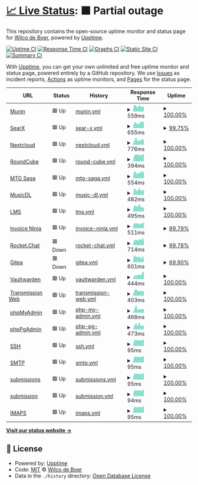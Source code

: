 # [📈 Live Status](https://uptime.wicloz.rocks): <!--live status--> **🟧 Partial outage**

This repository contains the open-source uptime monitor and status page for [Wilco de Boer](https://uptime.wicloz.rocks), powered by [Upptime](https://github.com/upptime/upptime).

[![Uptime CI](https://github.com/Wicloz/upptime/workflows/Uptime%20CI/badge.svg)](https://github.com/Wicloz/upptime/actions?query=workflow%3A%22Uptime+CI%22)
[![Response Time CI](https://github.com/Wicloz/upptime/workflows/Response%20Time%20CI/badge.svg)](https://github.com/Wicloz/upptime/actions?query=workflow%3A%22Response+Time+CI%22)
[![Graphs CI](https://github.com/Wicloz/upptime/workflows/Graphs%20CI/badge.svg)](https://github.com/Wicloz/upptime/actions?query=workflow%3A%22Graphs+CI%22)
[![Static Site CI](https://github.com/Wicloz/upptime/workflows/Static%20Site%20CI/badge.svg)](https://github.com/Wicloz/upptime/actions?query=workflow%3A%22Static+Site+CI%22)
[![Summary CI](https://github.com/Wicloz/upptime/workflows/Summary%20CI/badge.svg)](https://github.com/Wicloz/upptime/actions?query=workflow%3A%22Summary+CI%22)

With [Upptime](https://upptime.js.org), you can get your own unlimited and free uptime monitor and status page, powered entirely by a GitHub repository. We use [Issues](https://github.com/Wicloz/upptime/issues) as incident reports, [Actions](https://github.com/Wicloz/upptime/actions) as uptime monitors, and [Pages](https://uptime.wicloz.rocks) for the status page.

<!--start: status pages-->
<!-- This summary is generated by Upptime (https://github.com/upptime/upptime) -->
<!-- Do not edit this manually, your changes will be overwritten -->
<!-- prettier-ignore -->
| URL | Status | History | Response Time | Uptime |
| --- | ------ | ------- | ------------- | ------ |
| <img alt="" src="https://icons.duckduckgo.com/ip3/munin.wicloz.rocks.ico" height="13"> [Munin](https://munin.wicloz.rocks/) | 🟩 Up | [munin.yml](https://github.com/Wicloz/upptime/commits/HEAD/history/munin.yml) | <details><summary><img alt="Response time graph" src="./graphs/munin/response-time-week.png" height="20"> 559ms</summary><br><a href="https://uptime.wicloz.rocks/history/munin"><img alt="Response time 691" src="https://img.shields.io/endpoint?url=https%3A%2F%2Fraw.githubusercontent.com%2FWicloz%2Fupptime%2FHEAD%2Fapi%2Fmunin%2Fresponse-time.json"></a><br><a href="https://uptime.wicloz.rocks/history/munin"><img alt="24-hour response time 502" src="https://img.shields.io/endpoint?url=https%3A%2F%2Fraw.githubusercontent.com%2FWicloz%2Fupptime%2FHEAD%2Fapi%2Fmunin%2Fresponse-time-day.json"></a><br><a href="https://uptime.wicloz.rocks/history/munin"><img alt="7-day response time 559" src="https://img.shields.io/endpoint?url=https%3A%2F%2Fraw.githubusercontent.com%2FWicloz%2Fupptime%2FHEAD%2Fapi%2Fmunin%2Fresponse-time-week.json"></a><br><a href="https://uptime.wicloz.rocks/history/munin"><img alt="30-day response time 788" src="https://img.shields.io/endpoint?url=https%3A%2F%2Fraw.githubusercontent.com%2FWicloz%2Fupptime%2FHEAD%2Fapi%2Fmunin%2Fresponse-time-month.json"></a><br><a href="https://uptime.wicloz.rocks/history/munin"><img alt="1-year response time 712" src="https://img.shields.io/endpoint?url=https%3A%2F%2Fraw.githubusercontent.com%2FWicloz%2Fupptime%2FHEAD%2Fapi%2Fmunin%2Fresponse-time-year.json"></a></details> | <details><summary><a href="https://uptime.wicloz.rocks/history/munin">100.00%</a></summary><a href="https://uptime.wicloz.rocks/history/munin"><img alt="All-time uptime 99.13%" src="https://img.shields.io/endpoint?url=https%3A%2F%2Fraw.githubusercontent.com%2FWicloz%2Fupptime%2FHEAD%2Fapi%2Fmunin%2Fuptime.json"></a><br><a href="https://uptime.wicloz.rocks/history/munin"><img alt="24-hour uptime 100.00%" src="https://img.shields.io/endpoint?url=https%3A%2F%2Fraw.githubusercontent.com%2FWicloz%2Fupptime%2FHEAD%2Fapi%2Fmunin%2Fuptime-day.json"></a><br><a href="https://uptime.wicloz.rocks/history/munin"><img alt="7-day uptime 100.00%" src="https://img.shields.io/endpoint?url=https%3A%2F%2Fraw.githubusercontent.com%2FWicloz%2Fupptime%2FHEAD%2Fapi%2Fmunin%2Fuptime-week.json"></a><br><a href="https://uptime.wicloz.rocks/history/munin"><img alt="30-day uptime 99.79%" src="https://img.shields.io/endpoint?url=https%3A%2F%2Fraw.githubusercontent.com%2FWicloz%2Fupptime%2FHEAD%2Fapi%2Fmunin%2Fuptime-month.json"></a><br><a href="https://uptime.wicloz.rocks/history/munin"><img alt="1-year uptime 99.21%" src="https://img.shields.io/endpoint?url=https%3A%2F%2Fraw.githubusercontent.com%2FWicloz%2Fupptime%2FHEAD%2Fapi%2Fmunin%2Fuptime-year.json"></a></details>
| <img alt="" src="https://icons.duckduckgo.com/ip3/searx.wicloz.rocks.ico" height="13"> [SearX](https://searx.wicloz.rocks/) | 🟩 Up | [sear-x.yml](https://github.com/Wicloz/upptime/commits/HEAD/history/sear-x.yml) | <details><summary><img alt="Response time graph" src="./graphs/sear-x/response-time-week.png" height="20"> 655ms</summary><br><a href="https://uptime.wicloz.rocks/history/sear-x"><img alt="Response time 603" src="https://img.shields.io/endpoint?url=https%3A%2F%2Fraw.githubusercontent.com%2FWicloz%2Fupptime%2FHEAD%2Fapi%2Fsear-x%2Fresponse-time.json"></a><br><a href="https://uptime.wicloz.rocks/history/sear-x"><img alt="24-hour response time 848" src="https://img.shields.io/endpoint?url=https%3A%2F%2Fraw.githubusercontent.com%2FWicloz%2Fupptime%2FHEAD%2Fapi%2Fsear-x%2Fresponse-time-day.json"></a><br><a href="https://uptime.wicloz.rocks/history/sear-x"><img alt="7-day response time 655" src="https://img.shields.io/endpoint?url=https%3A%2F%2Fraw.githubusercontent.com%2FWicloz%2Fupptime%2FHEAD%2Fapi%2Fsear-x%2Fresponse-time-week.json"></a><br><a href="https://uptime.wicloz.rocks/history/sear-x"><img alt="30-day response time 608" src="https://img.shields.io/endpoint?url=https%3A%2F%2Fraw.githubusercontent.com%2FWicloz%2Fupptime%2FHEAD%2Fapi%2Fsear-x%2Fresponse-time-month.json"></a><br><a href="https://uptime.wicloz.rocks/history/sear-x"><img alt="1-year response time 597" src="https://img.shields.io/endpoint?url=https%3A%2F%2Fraw.githubusercontent.com%2FWicloz%2Fupptime%2FHEAD%2Fapi%2Fsear-x%2Fresponse-time-year.json"></a></details> | <details><summary><a href="https://uptime.wicloz.rocks/history/sear-x">99.75%</a></summary><a href="https://uptime.wicloz.rocks/history/sear-x"><img alt="All-time uptime 97.53%" src="https://img.shields.io/endpoint?url=https%3A%2F%2Fraw.githubusercontent.com%2FWicloz%2Fupptime%2FHEAD%2Fapi%2Fsear-x%2Fuptime.json"></a><br><a href="https://uptime.wicloz.rocks/history/sear-x"><img alt="24-hour uptime 100.00%" src="https://img.shields.io/endpoint?url=https%3A%2F%2Fraw.githubusercontent.com%2FWicloz%2Fupptime%2FHEAD%2Fapi%2Fsear-x%2Fuptime-day.json"></a><br><a href="https://uptime.wicloz.rocks/history/sear-x"><img alt="7-day uptime 99.75%" src="https://img.shields.io/endpoint?url=https%3A%2F%2Fraw.githubusercontent.com%2FWicloz%2Fupptime%2FHEAD%2Fapi%2Fsear-x%2Fuptime-week.json"></a><br><a href="https://uptime.wicloz.rocks/history/sear-x"><img alt="30-day uptime 99.73%" src="https://img.shields.io/endpoint?url=https%3A%2F%2Fraw.githubusercontent.com%2FWicloz%2Fupptime%2FHEAD%2Fapi%2Fsear-x%2Fuptime-month.json"></a><br><a href="https://uptime.wicloz.rocks/history/sear-x"><img alt="1-year uptime 99.43%" src="https://img.shields.io/endpoint?url=https%3A%2F%2Fraw.githubusercontent.com%2FWicloz%2Fupptime%2FHEAD%2Fapi%2Fsear-x%2Fuptime-year.json"></a></details>
| <img alt="" src="https://icons.duckduckgo.com/ip3/cloud.wicloz.rocks.ico" height="13"> [Nextcloud](https://cloud.wicloz.rocks/) | 🟩 Up | [nextcloud.yml](https://github.com/Wicloz/upptime/commits/HEAD/history/nextcloud.yml) | <details><summary><img alt="Response time graph" src="./graphs/nextcloud/response-time-week.png" height="20"> 776ms</summary><br><a href="https://uptime.wicloz.rocks/history/nextcloud"><img alt="Response time 859" src="https://img.shields.io/endpoint?url=https%3A%2F%2Fraw.githubusercontent.com%2FWicloz%2Fupptime%2FHEAD%2Fapi%2Fnextcloud%2Fresponse-time.json"></a><br><a href="https://uptime.wicloz.rocks/history/nextcloud"><img alt="24-hour response time 712" src="https://img.shields.io/endpoint?url=https%3A%2F%2Fraw.githubusercontent.com%2FWicloz%2Fupptime%2FHEAD%2Fapi%2Fnextcloud%2Fresponse-time-day.json"></a><br><a href="https://uptime.wicloz.rocks/history/nextcloud"><img alt="7-day response time 776" src="https://img.shields.io/endpoint?url=https%3A%2F%2Fraw.githubusercontent.com%2FWicloz%2Fupptime%2FHEAD%2Fapi%2Fnextcloud%2Fresponse-time-week.json"></a><br><a href="https://uptime.wicloz.rocks/history/nextcloud"><img alt="30-day response time 862" src="https://img.shields.io/endpoint?url=https%3A%2F%2Fraw.githubusercontent.com%2FWicloz%2Fupptime%2FHEAD%2Fapi%2Fnextcloud%2Fresponse-time-month.json"></a><br><a href="https://uptime.wicloz.rocks/history/nextcloud"><img alt="1-year response time 882" src="https://img.shields.io/endpoint?url=https%3A%2F%2Fraw.githubusercontent.com%2FWicloz%2Fupptime%2FHEAD%2Fapi%2Fnextcloud%2Fresponse-time-year.json"></a></details> | <details><summary><a href="https://uptime.wicloz.rocks/history/nextcloud">100.00%</a></summary><a href="https://uptime.wicloz.rocks/history/nextcloud"><img alt="All-time uptime 99.00%" src="https://img.shields.io/endpoint?url=https%3A%2F%2Fraw.githubusercontent.com%2FWicloz%2Fupptime%2FHEAD%2Fapi%2Fnextcloud%2Fuptime.json"></a><br><a href="https://uptime.wicloz.rocks/history/nextcloud"><img alt="24-hour uptime 100.00%" src="https://img.shields.io/endpoint?url=https%3A%2F%2Fraw.githubusercontent.com%2FWicloz%2Fupptime%2FHEAD%2Fapi%2Fnextcloud%2Fuptime-day.json"></a><br><a href="https://uptime.wicloz.rocks/history/nextcloud"><img alt="7-day uptime 100.00%" src="https://img.shields.io/endpoint?url=https%3A%2F%2Fraw.githubusercontent.com%2FWicloz%2Fupptime%2FHEAD%2Fapi%2Fnextcloud%2Fuptime-week.json"></a><br><a href="https://uptime.wicloz.rocks/history/nextcloud"><img alt="30-day uptime 99.70%" src="https://img.shields.io/endpoint?url=https%3A%2F%2Fraw.githubusercontent.com%2FWicloz%2Fupptime%2FHEAD%2Fapi%2Fnextcloud%2Fuptime-month.json"></a><br><a href="https://uptime.wicloz.rocks/history/nextcloud"><img alt="1-year uptime 99.23%" src="https://img.shields.io/endpoint?url=https%3A%2F%2Fraw.githubusercontent.com%2FWicloz%2Fupptime%2FHEAD%2Fapi%2Fnextcloud%2Fuptime-year.json"></a></details>
| <img alt="" src="https://icons.duckduckgo.com/ip3/peamail.net.ico" height="13"> [RoundCube](https://peamail.net/) | 🟩 Up | [round-cube.yml](https://github.com/Wicloz/upptime/commits/HEAD/history/round-cube.yml) | <details><summary><img alt="Response time graph" src="./graphs/round-cube/response-time-week.png" height="20"> 394ms</summary><br><a href="https://uptime.wicloz.rocks/history/round-cube"><img alt="Response time 449" src="https://img.shields.io/endpoint?url=https%3A%2F%2Fraw.githubusercontent.com%2FWicloz%2Fupptime%2FHEAD%2Fapi%2Fround-cube%2Fresponse-time.json"></a><br><a href="https://uptime.wicloz.rocks/history/round-cube"><img alt="24-hour response time 436" src="https://img.shields.io/endpoint?url=https%3A%2F%2Fraw.githubusercontent.com%2FWicloz%2Fupptime%2FHEAD%2Fapi%2Fround-cube%2Fresponse-time-day.json"></a><br><a href="https://uptime.wicloz.rocks/history/round-cube"><img alt="7-day response time 394" src="https://img.shields.io/endpoint?url=https%3A%2F%2Fraw.githubusercontent.com%2FWicloz%2Fupptime%2FHEAD%2Fapi%2Fround-cube%2Fresponse-time-week.json"></a><br><a href="https://uptime.wicloz.rocks/history/round-cube"><img alt="30-day response time 455" src="https://img.shields.io/endpoint?url=https%3A%2F%2Fraw.githubusercontent.com%2FWicloz%2Fupptime%2FHEAD%2Fapi%2Fround-cube%2Fresponse-time-month.json"></a><br><a href="https://uptime.wicloz.rocks/history/round-cube"><img alt="1-year response time 449" src="https://img.shields.io/endpoint?url=https%3A%2F%2Fraw.githubusercontent.com%2FWicloz%2Fupptime%2FHEAD%2Fapi%2Fround-cube%2Fresponse-time-year.json"></a></details> | <details><summary><a href="https://uptime.wicloz.rocks/history/round-cube">100.00%</a></summary><a href="https://uptime.wicloz.rocks/history/round-cube"><img alt="All-time uptime 99.34%" src="https://img.shields.io/endpoint?url=https%3A%2F%2Fraw.githubusercontent.com%2FWicloz%2Fupptime%2FHEAD%2Fapi%2Fround-cube%2Fuptime.json"></a><br><a href="https://uptime.wicloz.rocks/history/round-cube"><img alt="24-hour uptime 100.00%" src="https://img.shields.io/endpoint?url=https%3A%2F%2Fraw.githubusercontent.com%2FWicloz%2Fupptime%2FHEAD%2Fapi%2Fround-cube%2Fuptime-day.json"></a><br><a href="https://uptime.wicloz.rocks/history/round-cube"><img alt="7-day uptime 100.00%" src="https://img.shields.io/endpoint?url=https%3A%2F%2Fraw.githubusercontent.com%2FWicloz%2Fupptime%2FHEAD%2Fapi%2Fround-cube%2Fuptime-week.json"></a><br><a href="https://uptime.wicloz.rocks/history/round-cube"><img alt="30-day uptime 99.68%" src="https://img.shields.io/endpoint?url=https%3A%2F%2Fraw.githubusercontent.com%2FWicloz%2Fupptime%2FHEAD%2Fapi%2Fround-cube%2Fuptime-month.json"></a><br><a href="https://uptime.wicloz.rocks/history/round-cube"><img alt="1-year uptime 99.48%" src="https://img.shields.io/endpoint?url=https%3A%2F%2Fraw.githubusercontent.com%2FWicloz%2Fupptime%2FHEAD%2Fapi%2Fround-cube%2Fuptime-year.json"></a></details>
| <img alt="" src="https://icons.duckduckgo.com/ip3/mtgsaga.wicloz.rocks.ico" height="13"> [MTG Saga](https://mtgsaga.wicloz.rocks/) | 🟩 Up | [mtg-saga.yml](https://github.com/Wicloz/upptime/commits/HEAD/history/mtg-saga.yml) | <details><summary><img alt="Response time graph" src="./graphs/mtg-saga/response-time-week.png" height="20"> 554ms</summary><br><a href="https://uptime.wicloz.rocks/history/mtg-saga"><img alt="Response time 539" src="https://img.shields.io/endpoint?url=https%3A%2F%2Fraw.githubusercontent.com%2FWicloz%2Fupptime%2FHEAD%2Fapi%2Fmtg-saga%2Fresponse-time.json"></a><br><a href="https://uptime.wicloz.rocks/history/mtg-saga"><img alt="24-hour response time 523" src="https://img.shields.io/endpoint?url=https%3A%2F%2Fraw.githubusercontent.com%2FWicloz%2Fupptime%2FHEAD%2Fapi%2Fmtg-saga%2Fresponse-time-day.json"></a><br><a href="https://uptime.wicloz.rocks/history/mtg-saga"><img alt="7-day response time 554" src="https://img.shields.io/endpoint?url=https%3A%2F%2Fraw.githubusercontent.com%2FWicloz%2Fupptime%2FHEAD%2Fapi%2Fmtg-saga%2Fresponse-time-week.json"></a><br><a href="https://uptime.wicloz.rocks/history/mtg-saga"><img alt="30-day response time 570" src="https://img.shields.io/endpoint?url=https%3A%2F%2Fraw.githubusercontent.com%2FWicloz%2Fupptime%2FHEAD%2Fapi%2Fmtg-saga%2Fresponse-time-month.json"></a><br><a href="https://uptime.wicloz.rocks/history/mtg-saga"><img alt="1-year response time 544" src="https://img.shields.io/endpoint?url=https%3A%2F%2Fraw.githubusercontent.com%2FWicloz%2Fupptime%2FHEAD%2Fapi%2Fmtg-saga%2Fresponse-time-year.json"></a></details> | <details><summary><a href="https://uptime.wicloz.rocks/history/mtg-saga">100.00%</a></summary><a href="https://uptime.wicloz.rocks/history/mtg-saga"><img alt="All-time uptime 99.21%" src="https://img.shields.io/endpoint?url=https%3A%2F%2Fraw.githubusercontent.com%2FWicloz%2Fupptime%2FHEAD%2Fapi%2Fmtg-saga%2Fuptime.json"></a><br><a href="https://uptime.wicloz.rocks/history/mtg-saga"><img alt="24-hour uptime 100.00%" src="https://img.shields.io/endpoint?url=https%3A%2F%2Fraw.githubusercontent.com%2FWicloz%2Fupptime%2FHEAD%2Fapi%2Fmtg-saga%2Fuptime-day.json"></a><br><a href="https://uptime.wicloz.rocks/history/mtg-saga"><img alt="7-day uptime 100.00%" src="https://img.shields.io/endpoint?url=https%3A%2F%2Fraw.githubusercontent.com%2FWicloz%2Fupptime%2FHEAD%2Fapi%2Fmtg-saga%2Fuptime-week.json"></a><br><a href="https://uptime.wicloz.rocks/history/mtg-saga"><img alt="30-day uptime 99.80%" src="https://img.shields.io/endpoint?url=https%3A%2F%2Fraw.githubusercontent.com%2FWicloz%2Fupptime%2FHEAD%2Fapi%2Fmtg-saga%2Fuptime-month.json"></a><br><a href="https://uptime.wicloz.rocks/history/mtg-saga"><img alt="1-year uptime 99.38%" src="https://img.shields.io/endpoint?url=https%3A%2F%2Fraw.githubusercontent.com%2FWicloz%2Fupptime%2FHEAD%2Fapi%2Fmtg-saga%2Fuptime-year.json"></a></details>
| <img alt="" src="https://icons.duckduckgo.com/ip3/musicdl.wicloz.rocks.ico" height="13"> [MusicDL](https://musicdl.wicloz.rocks/) | 🟩 Up | [music-dl.yml](https://github.com/Wicloz/upptime/commits/HEAD/history/music-dl.yml) | <details><summary><img alt="Response time graph" src="./graphs/music-dl/response-time-week.png" height="20"> 482ms</summary><br><a href="https://uptime.wicloz.rocks/history/music-dl"><img alt="Response time 512" src="https://img.shields.io/endpoint?url=https%3A%2F%2Fraw.githubusercontent.com%2FWicloz%2Fupptime%2FHEAD%2Fapi%2Fmusic-dl%2Fresponse-time.json"></a><br><a href="https://uptime.wicloz.rocks/history/music-dl"><img alt="24-hour response time 427" src="https://img.shields.io/endpoint?url=https%3A%2F%2Fraw.githubusercontent.com%2FWicloz%2Fupptime%2FHEAD%2Fapi%2Fmusic-dl%2Fresponse-time-day.json"></a><br><a href="https://uptime.wicloz.rocks/history/music-dl"><img alt="7-day response time 482" src="https://img.shields.io/endpoint?url=https%3A%2F%2Fraw.githubusercontent.com%2FWicloz%2Fupptime%2FHEAD%2Fapi%2Fmusic-dl%2Fresponse-time-week.json"></a><br><a href="https://uptime.wicloz.rocks/history/music-dl"><img alt="30-day response time 538" src="https://img.shields.io/endpoint?url=https%3A%2F%2Fraw.githubusercontent.com%2FWicloz%2Fupptime%2FHEAD%2Fapi%2Fmusic-dl%2Fresponse-time-month.json"></a><br><a href="https://uptime.wicloz.rocks/history/music-dl"><img alt="1-year response time 510" src="https://img.shields.io/endpoint?url=https%3A%2F%2Fraw.githubusercontent.com%2FWicloz%2Fupptime%2FHEAD%2Fapi%2Fmusic-dl%2Fresponse-time-year.json"></a></details> | <details><summary><a href="https://uptime.wicloz.rocks/history/music-dl">100.00%</a></summary><a href="https://uptime.wicloz.rocks/history/music-dl"><img alt="All-time uptime 98.96%" src="https://img.shields.io/endpoint?url=https%3A%2F%2Fraw.githubusercontent.com%2FWicloz%2Fupptime%2FHEAD%2Fapi%2Fmusic-dl%2Fuptime.json"></a><br><a href="https://uptime.wicloz.rocks/history/music-dl"><img alt="24-hour uptime 100.00%" src="https://img.shields.io/endpoint?url=https%3A%2F%2Fraw.githubusercontent.com%2FWicloz%2Fupptime%2FHEAD%2Fapi%2Fmusic-dl%2Fuptime-day.json"></a><br><a href="https://uptime.wicloz.rocks/history/music-dl"><img alt="7-day uptime 100.00%" src="https://img.shields.io/endpoint?url=https%3A%2F%2Fraw.githubusercontent.com%2FWicloz%2Fupptime%2FHEAD%2Fapi%2Fmusic-dl%2Fuptime-week.json"></a><br><a href="https://uptime.wicloz.rocks/history/music-dl"><img alt="30-day uptime 99.82%" src="https://img.shields.io/endpoint?url=https%3A%2F%2Fraw.githubusercontent.com%2FWicloz%2Fupptime%2FHEAD%2Fapi%2Fmusic-dl%2Fuptime-month.json"></a><br><a href="https://uptime.wicloz.rocks/history/music-dl"><img alt="1-year uptime 99.51%" src="https://img.shields.io/endpoint?url=https%3A%2F%2Fraw.githubusercontent.com%2FWicloz%2Fupptime%2FHEAD%2Fapi%2Fmusic-dl%2Fuptime-year.json"></a></details>
| <img alt="" src="https://icons.duckduckgo.com/ip3/lms.wicloz.rocks.ico" height="13"> [LMS](https://lms.wicloz.rocks/) | 🟩 Up | [lms.yml](https://github.com/Wicloz/upptime/commits/HEAD/history/lms.yml) | <details><summary><img alt="Response time graph" src="./graphs/lms/response-time-week.png" height="20"> 495ms</summary><br><a href="https://uptime.wicloz.rocks/history/lms"><img alt="Response time 522" src="https://img.shields.io/endpoint?url=https%3A%2F%2Fraw.githubusercontent.com%2FWicloz%2Fupptime%2FHEAD%2Fapi%2Flms%2Fresponse-time.json"></a><br><a href="https://uptime.wicloz.rocks/history/lms"><img alt="24-hour response time 430" src="https://img.shields.io/endpoint?url=https%3A%2F%2Fraw.githubusercontent.com%2FWicloz%2Fupptime%2FHEAD%2Fapi%2Flms%2Fresponse-time-day.json"></a><br><a href="https://uptime.wicloz.rocks/history/lms"><img alt="7-day response time 495" src="https://img.shields.io/endpoint?url=https%3A%2F%2Fraw.githubusercontent.com%2FWicloz%2Fupptime%2FHEAD%2Fapi%2Flms%2Fresponse-time-week.json"></a><br><a href="https://uptime.wicloz.rocks/history/lms"><img alt="30-day response time 497" src="https://img.shields.io/endpoint?url=https%3A%2F%2Fraw.githubusercontent.com%2FWicloz%2Fupptime%2FHEAD%2Fapi%2Flms%2Fresponse-time-month.json"></a><br><a href="https://uptime.wicloz.rocks/history/lms"><img alt="1-year response time 513" src="https://img.shields.io/endpoint?url=https%3A%2F%2Fraw.githubusercontent.com%2FWicloz%2Fupptime%2FHEAD%2Fapi%2Flms%2Fresponse-time-year.json"></a></details> | <details><summary><a href="https://uptime.wicloz.rocks/history/lms">100.00%</a></summary><a href="https://uptime.wicloz.rocks/history/lms"><img alt="All-time uptime 99.09%" src="https://img.shields.io/endpoint?url=https%3A%2F%2Fraw.githubusercontent.com%2FWicloz%2Fupptime%2FHEAD%2Fapi%2Flms%2Fuptime.json"></a><br><a href="https://uptime.wicloz.rocks/history/lms"><img alt="24-hour uptime 100.00%" src="https://img.shields.io/endpoint?url=https%3A%2F%2Fraw.githubusercontent.com%2FWicloz%2Fupptime%2FHEAD%2Fapi%2Flms%2Fuptime-day.json"></a><br><a href="https://uptime.wicloz.rocks/history/lms"><img alt="7-day uptime 100.00%" src="https://img.shields.io/endpoint?url=https%3A%2F%2Fraw.githubusercontent.com%2FWicloz%2Fupptime%2FHEAD%2Fapi%2Flms%2Fuptime-week.json"></a><br><a href="https://uptime.wicloz.rocks/history/lms"><img alt="30-day uptime 99.83%" src="https://img.shields.io/endpoint?url=https%3A%2F%2Fraw.githubusercontent.com%2FWicloz%2Fupptime%2FHEAD%2Fapi%2Flms%2Fuptime-month.json"></a><br><a href="https://uptime.wicloz.rocks/history/lms"><img alt="1-year uptime 99.37%" src="https://img.shields.io/endpoint?url=https%3A%2F%2Fraw.githubusercontent.com%2FWicloz%2Fupptime%2FHEAD%2Fapi%2Flms%2Fuptime-year.json"></a></details>
| <img alt="" src="https://icons.duckduckgo.com/ip3/invoices.wicloz.rocks.ico" height="13"> [Invoice Ninja](https://invoices.wicloz.rocks/) | 🟩 Up | [invoice-ninja.yml](https://github.com/Wicloz/upptime/commits/HEAD/history/invoice-ninja.yml) | <details><summary><img alt="Response time graph" src="./graphs/invoice-ninja/response-time-week.png" height="20"> 511ms</summary><br><a href="https://uptime.wicloz.rocks/history/invoice-ninja"><img alt="Response time 2185" src="https://img.shields.io/endpoint?url=https%3A%2F%2Fraw.githubusercontent.com%2FWicloz%2Fupptime%2FHEAD%2Fapi%2Finvoice-ninja%2Fresponse-time.json"></a><br><a href="https://uptime.wicloz.rocks/history/invoice-ninja"><img alt="24-hour response time 704" src="https://img.shields.io/endpoint?url=https%3A%2F%2Fraw.githubusercontent.com%2FWicloz%2Fupptime%2FHEAD%2Fapi%2Finvoice-ninja%2Fresponse-time-day.json"></a><br><a href="https://uptime.wicloz.rocks/history/invoice-ninja"><img alt="7-day response time 511" src="https://img.shields.io/endpoint?url=https%3A%2F%2Fraw.githubusercontent.com%2FWicloz%2Fupptime%2FHEAD%2Fapi%2Finvoice-ninja%2Fresponse-time-week.json"></a><br><a href="https://uptime.wicloz.rocks/history/invoice-ninja"><img alt="30-day response time 625" src="https://img.shields.io/endpoint?url=https%3A%2F%2Fraw.githubusercontent.com%2FWicloz%2Fupptime%2FHEAD%2Fapi%2Finvoice-ninja%2Fresponse-time-month.json"></a><br><a href="https://uptime.wicloz.rocks/history/invoice-ninja"><img alt="1-year response time 2091" src="https://img.shields.io/endpoint?url=https%3A%2F%2Fraw.githubusercontent.com%2FWicloz%2Fupptime%2FHEAD%2Fapi%2Finvoice-ninja%2Fresponse-time-year.json"></a></details> | <details><summary><a href="https://uptime.wicloz.rocks/history/invoice-ninja">99.79%</a></summary><a href="https://uptime.wicloz.rocks/history/invoice-ninja"><img alt="All-time uptime 98.54%" src="https://img.shields.io/endpoint?url=https%3A%2F%2Fraw.githubusercontent.com%2FWicloz%2Fupptime%2FHEAD%2Fapi%2Finvoice-ninja%2Fuptime.json"></a><br><a href="https://uptime.wicloz.rocks/history/invoice-ninja"><img alt="24-hour uptime 100.00%" src="https://img.shields.io/endpoint?url=https%3A%2F%2Fraw.githubusercontent.com%2FWicloz%2Fupptime%2FHEAD%2Fapi%2Finvoice-ninja%2Fuptime-day.json"></a><br><a href="https://uptime.wicloz.rocks/history/invoice-ninja"><img alt="7-day uptime 99.79%" src="https://img.shields.io/endpoint?url=https%3A%2F%2Fraw.githubusercontent.com%2FWicloz%2Fupptime%2FHEAD%2Fapi%2Finvoice-ninja%2Fuptime-week.json"></a><br><a href="https://uptime.wicloz.rocks/history/invoice-ninja"><img alt="30-day uptime 99.79%" src="https://img.shields.io/endpoint?url=https%3A%2F%2Fraw.githubusercontent.com%2FWicloz%2Fupptime%2FHEAD%2Fapi%2Finvoice-ninja%2Fuptime-month.json"></a><br><a href="https://uptime.wicloz.rocks/history/invoice-ninja"><img alt="1-year uptime 98.23%" src="https://img.shields.io/endpoint?url=https%3A%2F%2Fraw.githubusercontent.com%2FWicloz%2Fupptime%2FHEAD%2Fapi%2Finvoice-ninja%2Fuptime-year.json"></a></details>
| <img alt="" src="https://icons.duckduckgo.com/ip3/chat.wicloz.rocks.ico" height="13"> [Rocket.Chat](https://chat.wicloz.rocks/) | 🟥 Down | [rocket-chat.yml](https://github.com/Wicloz/upptime/commits/HEAD/history/rocket-chat.yml) | <details><summary><img alt="Response time graph" src="./graphs/rocket-chat/response-time-week.png" height="20"> 714ms</summary><br><a href="https://uptime.wicloz.rocks/history/rocket-chat"><img alt="Response time 769" src="https://img.shields.io/endpoint?url=https%3A%2F%2Fraw.githubusercontent.com%2FWicloz%2Fupptime%2FHEAD%2Fapi%2Frocket-chat%2Fresponse-time.json"></a><br><a href="https://uptime.wicloz.rocks/history/rocket-chat"><img alt="24-hour response time 617" src="https://img.shields.io/endpoint?url=https%3A%2F%2Fraw.githubusercontent.com%2FWicloz%2Fupptime%2FHEAD%2Fapi%2Frocket-chat%2Fresponse-time-day.json"></a><br><a href="https://uptime.wicloz.rocks/history/rocket-chat"><img alt="7-day response time 714" src="https://img.shields.io/endpoint?url=https%3A%2F%2Fraw.githubusercontent.com%2FWicloz%2Fupptime%2FHEAD%2Fapi%2Frocket-chat%2Fresponse-time-week.json"></a><br><a href="https://uptime.wicloz.rocks/history/rocket-chat"><img alt="30-day response time 787" src="https://img.shields.io/endpoint?url=https%3A%2F%2Fraw.githubusercontent.com%2FWicloz%2Fupptime%2FHEAD%2Fapi%2Frocket-chat%2Fresponse-time-month.json"></a><br><a href="https://uptime.wicloz.rocks/history/rocket-chat"><img alt="1-year response time 764" src="https://img.shields.io/endpoint?url=https%3A%2F%2Fraw.githubusercontent.com%2FWicloz%2Fupptime%2FHEAD%2Fapi%2Frocket-chat%2Fresponse-time-year.json"></a></details> | <details><summary><a href="https://uptime.wicloz.rocks/history/rocket-chat">99.78%</a></summary><a href="https://uptime.wicloz.rocks/history/rocket-chat"><img alt="All-time uptime 99.13%" src="https://img.shields.io/endpoint?url=https%3A%2F%2Fraw.githubusercontent.com%2FWicloz%2Fupptime%2FHEAD%2Fapi%2Frocket-chat%2Fuptime.json"></a><br><a href="https://uptime.wicloz.rocks/history/rocket-chat"><img alt="24-hour uptime 99.97%" src="https://img.shields.io/endpoint?url=https%3A%2F%2Fraw.githubusercontent.com%2FWicloz%2Fupptime%2FHEAD%2Fapi%2Frocket-chat%2Fuptime-day.json"></a><br><a href="https://uptime.wicloz.rocks/history/rocket-chat"><img alt="7-day uptime 99.78%" src="https://img.shields.io/endpoint?url=https%3A%2F%2Fraw.githubusercontent.com%2FWicloz%2Fupptime%2FHEAD%2Fapi%2Frocket-chat%2Fuptime-week.json"></a><br><a href="https://uptime.wicloz.rocks/history/rocket-chat"><img alt="30-day uptime 98.76%" src="https://img.shields.io/endpoint?url=https%3A%2F%2Fraw.githubusercontent.com%2FWicloz%2Fupptime%2FHEAD%2Fapi%2Frocket-chat%2Fuptime-month.json"></a><br><a href="https://uptime.wicloz.rocks/history/rocket-chat"><img alt="1-year uptime 99.15%" src="https://img.shields.io/endpoint?url=https%3A%2F%2Fraw.githubusercontent.com%2FWicloz%2Fupptime%2FHEAD%2Fapi%2Frocket-chat%2Fuptime-year.json"></a></details>
| <img alt="" src="https://icons.duckduckgo.com/ip3/git.wicloz.rocks.ico" height="13"> [Gitea](https://git.wicloz.rocks/) | 🟥 Down | [gitea.yml](https://github.com/Wicloz/upptime/commits/HEAD/history/gitea.yml) | <details><summary><img alt="Response time graph" src="./graphs/gitea/response-time-week.png" height="20"> 601ms</summary><br><a href="https://uptime.wicloz.rocks/history/gitea"><img alt="Response time 814" src="https://img.shields.io/endpoint?url=https%3A%2F%2Fraw.githubusercontent.com%2FWicloz%2Fupptime%2FHEAD%2Fapi%2Fgitea%2Fresponse-time.json"></a><br><a href="https://uptime.wicloz.rocks/history/gitea"><img alt="24-hour response time 359" src="https://img.shields.io/endpoint?url=https%3A%2F%2Fraw.githubusercontent.com%2FWicloz%2Fupptime%2FHEAD%2Fapi%2Fgitea%2Fresponse-time-day.json"></a><br><a href="https://uptime.wicloz.rocks/history/gitea"><img alt="7-day response time 601" src="https://img.shields.io/endpoint?url=https%3A%2F%2Fraw.githubusercontent.com%2FWicloz%2Fupptime%2FHEAD%2Fapi%2Fgitea%2Fresponse-time-week.json"></a><br><a href="https://uptime.wicloz.rocks/history/gitea"><img alt="30-day response time 819" src="https://img.shields.io/endpoint?url=https%3A%2F%2Fraw.githubusercontent.com%2FWicloz%2Fupptime%2FHEAD%2Fapi%2Fgitea%2Fresponse-time-month.json"></a><br><a href="https://uptime.wicloz.rocks/history/gitea"><img alt="1-year response time 809" src="https://img.shields.io/endpoint?url=https%3A%2F%2Fraw.githubusercontent.com%2FWicloz%2Fupptime%2FHEAD%2Fapi%2Fgitea%2Fresponse-time-year.json"></a></details> | <details><summary><a href="https://uptime.wicloz.rocks/history/gitea">69.90%</a></summary><a href="https://uptime.wicloz.rocks/history/gitea"><img alt="All-time uptime 94.39%" src="https://img.shields.io/endpoint?url=https%3A%2F%2Fraw.githubusercontent.com%2FWicloz%2Fupptime%2FHEAD%2Fapi%2Fgitea%2Fuptime.json"></a><br><a href="https://uptime.wicloz.rocks/history/gitea"><img alt="24-hour uptime 0.00%" src="https://img.shields.io/endpoint?url=https%3A%2F%2Fraw.githubusercontent.com%2FWicloz%2Fupptime%2FHEAD%2Fapi%2Fgitea%2Fuptime-day.json"></a><br><a href="https://uptime.wicloz.rocks/history/gitea"><img alt="7-day uptime 69.90%" src="https://img.shields.io/endpoint?url=https%3A%2F%2Fraw.githubusercontent.com%2FWicloz%2Fupptime%2FHEAD%2Fapi%2Fgitea%2Fuptime-week.json"></a><br><a href="https://uptime.wicloz.rocks/history/gitea"><img alt="30-day uptime 92.92%" src="https://img.shields.io/endpoint?url=https%3A%2F%2Fraw.githubusercontent.com%2FWicloz%2Fupptime%2FHEAD%2Fapi%2Fgitea%2Fuptime-month.json"></a><br><a href="https://uptime.wicloz.rocks/history/gitea"><img alt="1-year uptime 98.78%" src="https://img.shields.io/endpoint?url=https%3A%2F%2Fraw.githubusercontent.com%2FWicloz%2Fupptime%2FHEAD%2Fapi%2Fgitea%2Fuptime-year.json"></a></details>
| <img alt="" src="https://icons.duckduckgo.com/ip3/vault.wicloz.rocks.ico" height="13"> [Vaultwarden](https://vault.wicloz.rocks/) | 🟩 Up | [vaultwarden.yml](https://github.com/Wicloz/upptime/commits/HEAD/history/vaultwarden.yml) | <details><summary><img alt="Response time graph" src="./graphs/vaultwarden/response-time-week.png" height="20"> 444ms</summary><br><a href="https://uptime.wicloz.rocks/history/vaultwarden"><img alt="Response time 513" src="https://img.shields.io/endpoint?url=https%3A%2F%2Fraw.githubusercontent.com%2FWicloz%2Fupptime%2FHEAD%2Fapi%2Fvaultwarden%2Fresponse-time.json"></a><br><a href="https://uptime.wicloz.rocks/history/vaultwarden"><img alt="24-hour response time 694" src="https://img.shields.io/endpoint?url=https%3A%2F%2Fraw.githubusercontent.com%2FWicloz%2Fupptime%2FHEAD%2Fapi%2Fvaultwarden%2Fresponse-time-day.json"></a><br><a href="https://uptime.wicloz.rocks/history/vaultwarden"><img alt="7-day response time 444" src="https://img.shields.io/endpoint?url=https%3A%2F%2Fraw.githubusercontent.com%2FWicloz%2Fupptime%2FHEAD%2Fapi%2Fvaultwarden%2Fresponse-time-week.json"></a><br><a href="https://uptime.wicloz.rocks/history/vaultwarden"><img alt="30-day response time 483" src="https://img.shields.io/endpoint?url=https%3A%2F%2Fraw.githubusercontent.com%2FWicloz%2Fupptime%2FHEAD%2Fapi%2Fvaultwarden%2Fresponse-time-month.json"></a><br><a href="https://uptime.wicloz.rocks/history/vaultwarden"><img alt="1-year response time 516" src="https://img.shields.io/endpoint?url=https%3A%2F%2Fraw.githubusercontent.com%2FWicloz%2Fupptime%2FHEAD%2Fapi%2Fvaultwarden%2Fresponse-time-year.json"></a></details> | <details><summary><a href="https://uptime.wicloz.rocks/history/vaultwarden">100.00%</a></summary><a href="https://uptime.wicloz.rocks/history/vaultwarden"><img alt="All-time uptime 99.37%" src="https://img.shields.io/endpoint?url=https%3A%2F%2Fraw.githubusercontent.com%2FWicloz%2Fupptime%2FHEAD%2Fapi%2Fvaultwarden%2Fuptime.json"></a><br><a href="https://uptime.wicloz.rocks/history/vaultwarden"><img alt="24-hour uptime 100.00%" src="https://img.shields.io/endpoint?url=https%3A%2F%2Fraw.githubusercontent.com%2FWicloz%2Fupptime%2FHEAD%2Fapi%2Fvaultwarden%2Fuptime-day.json"></a><br><a href="https://uptime.wicloz.rocks/history/vaultwarden"><img alt="7-day uptime 100.00%" src="https://img.shields.io/endpoint?url=https%3A%2F%2Fraw.githubusercontent.com%2FWicloz%2Fupptime%2FHEAD%2Fapi%2Fvaultwarden%2Fuptime-week.json"></a><br><a href="https://uptime.wicloz.rocks/history/vaultwarden"><img alt="30-day uptime 99.62%" src="https://img.shields.io/endpoint?url=https%3A%2F%2Fraw.githubusercontent.com%2FWicloz%2Fupptime%2FHEAD%2Fapi%2Fvaultwarden%2Fuptime-month.json"></a><br><a href="https://uptime.wicloz.rocks/history/vaultwarden"><img alt="1-year uptime 99.49%" src="https://img.shields.io/endpoint?url=https%3A%2F%2Fraw.githubusercontent.com%2FWicloz%2Fupptime%2FHEAD%2Fapi%2Fvaultwarden%2Fuptime-year.json"></a></details>
| <img alt="" src="https://icons.duckduckgo.com/ip3/torrents.wicloz.rocks.ico" height="13"> [Transmission Web](https://torrents.wicloz.rocks/) | 🟩 Up | [transmission-web.yml](https://github.com/Wicloz/upptime/commits/HEAD/history/transmission-web.yml) | <details><summary><img alt="Response time graph" src="./graphs/transmission-web/response-time-week.png" height="20"> 403ms</summary><br><a href="https://uptime.wicloz.rocks/history/transmission-web"><img alt="Response time 489" src="https://img.shields.io/endpoint?url=https%3A%2F%2Fraw.githubusercontent.com%2FWicloz%2Fupptime%2FHEAD%2Fapi%2Ftransmission-web%2Fresponse-time.json"></a><br><a href="https://uptime.wicloz.rocks/history/transmission-web"><img alt="24-hour response time 382" src="https://img.shields.io/endpoint?url=https%3A%2F%2Fraw.githubusercontent.com%2FWicloz%2Fupptime%2FHEAD%2Fapi%2Ftransmission-web%2Fresponse-time-day.json"></a><br><a href="https://uptime.wicloz.rocks/history/transmission-web"><img alt="7-day response time 403" src="https://img.shields.io/endpoint?url=https%3A%2F%2Fraw.githubusercontent.com%2FWicloz%2Fupptime%2FHEAD%2Fapi%2Ftransmission-web%2Fresponse-time-week.json"></a><br><a href="https://uptime.wicloz.rocks/history/transmission-web"><img alt="30-day response time 469" src="https://img.shields.io/endpoint?url=https%3A%2F%2Fraw.githubusercontent.com%2FWicloz%2Fupptime%2FHEAD%2Fapi%2Ftransmission-web%2Fresponse-time-month.json"></a><br><a href="https://uptime.wicloz.rocks/history/transmission-web"><img alt="1-year response time 498" src="https://img.shields.io/endpoint?url=https%3A%2F%2Fraw.githubusercontent.com%2FWicloz%2Fupptime%2FHEAD%2Fapi%2Ftransmission-web%2Fresponse-time-year.json"></a></details> | <details><summary><a href="https://uptime.wicloz.rocks/history/transmission-web">100.00%</a></summary><a href="https://uptime.wicloz.rocks/history/transmission-web"><img alt="All-time uptime 98.74%" src="https://img.shields.io/endpoint?url=https%3A%2F%2Fraw.githubusercontent.com%2FWicloz%2Fupptime%2FHEAD%2Fapi%2Ftransmission-web%2Fuptime.json"></a><br><a href="https://uptime.wicloz.rocks/history/transmission-web"><img alt="24-hour uptime 100.00%" src="https://img.shields.io/endpoint?url=https%3A%2F%2Fraw.githubusercontent.com%2FWicloz%2Fupptime%2FHEAD%2Fapi%2Ftransmission-web%2Fuptime-day.json"></a><br><a href="https://uptime.wicloz.rocks/history/transmission-web"><img alt="7-day uptime 100.00%" src="https://img.shields.io/endpoint?url=https%3A%2F%2Fraw.githubusercontent.com%2FWicloz%2Fupptime%2FHEAD%2Fapi%2Ftransmission-web%2Fuptime-week.json"></a><br><a href="https://uptime.wicloz.rocks/history/transmission-web"><img alt="30-day uptime 99.89%" src="https://img.shields.io/endpoint?url=https%3A%2F%2Fraw.githubusercontent.com%2FWicloz%2Fupptime%2FHEAD%2Fapi%2Ftransmission-web%2Fuptime-month.json"></a><br><a href="https://uptime.wicloz.rocks/history/transmission-web"><img alt="1-year uptime 99.49%" src="https://img.shields.io/endpoint?url=https%3A%2F%2Fraw.githubusercontent.com%2FWicloz%2Fupptime%2FHEAD%2Fapi%2Ftransmission-web%2Fuptime-year.json"></a></details>
| <img alt="" src="https://icons.duckduckgo.com/ip3/myadmin.wicloz.rocks.ico" height="13"> [phpMyAdmin](https://myadmin.wicloz.rocks/) | 🟩 Up | [php-my-admin.yml](https://github.com/Wicloz/upptime/commits/HEAD/history/php-my-admin.yml) | <details><summary><img alt="Response time graph" src="./graphs/php-my-admin/response-time-week.png" height="20"> 468ms</summary><br><a href="https://uptime.wicloz.rocks/history/php-my-admin"><img alt="Response time 519" src="https://img.shields.io/endpoint?url=https%3A%2F%2Fraw.githubusercontent.com%2FWicloz%2Fupptime%2FHEAD%2Fapi%2Fphp-my-admin%2Fresponse-time.json"></a><br><a href="https://uptime.wicloz.rocks/history/php-my-admin"><img alt="24-hour response time 384" src="https://img.shields.io/endpoint?url=https%3A%2F%2Fraw.githubusercontent.com%2FWicloz%2Fupptime%2FHEAD%2Fapi%2Fphp-my-admin%2Fresponse-time-day.json"></a><br><a href="https://uptime.wicloz.rocks/history/php-my-admin"><img alt="7-day response time 468" src="https://img.shields.io/endpoint?url=https%3A%2F%2Fraw.githubusercontent.com%2FWicloz%2Fupptime%2FHEAD%2Fapi%2Fphp-my-admin%2Fresponse-time-week.json"></a><br><a href="https://uptime.wicloz.rocks/history/php-my-admin"><img alt="30-day response time 1245" src="https://img.shields.io/endpoint?url=https%3A%2F%2Fraw.githubusercontent.com%2FWicloz%2Fupptime%2FHEAD%2Fapi%2Fphp-my-admin%2Fresponse-time-month.json"></a><br><a href="https://uptime.wicloz.rocks/history/php-my-admin"><img alt="1-year response time 525" src="https://img.shields.io/endpoint?url=https%3A%2F%2Fraw.githubusercontent.com%2FWicloz%2Fupptime%2FHEAD%2Fapi%2Fphp-my-admin%2Fresponse-time-year.json"></a></details> | <details><summary><a href="https://uptime.wicloz.rocks/history/php-my-admin">100.00%</a></summary><a href="https://uptime.wicloz.rocks/history/php-my-admin"><img alt="All-time uptime 99.40%" src="https://img.shields.io/endpoint?url=https%3A%2F%2Fraw.githubusercontent.com%2FWicloz%2Fupptime%2FHEAD%2Fapi%2Fphp-my-admin%2Fuptime.json"></a><br><a href="https://uptime.wicloz.rocks/history/php-my-admin"><img alt="24-hour uptime 100.00%" src="https://img.shields.io/endpoint?url=https%3A%2F%2Fraw.githubusercontent.com%2FWicloz%2Fupptime%2FHEAD%2Fapi%2Fphp-my-admin%2Fuptime-day.json"></a><br><a href="https://uptime.wicloz.rocks/history/php-my-admin"><img alt="7-day uptime 100.00%" src="https://img.shields.io/endpoint?url=https%3A%2F%2Fraw.githubusercontent.com%2FWicloz%2Fupptime%2FHEAD%2Fapi%2Fphp-my-admin%2Fuptime-week.json"></a><br><a href="https://uptime.wicloz.rocks/history/php-my-admin"><img alt="30-day uptime 99.89%" src="https://img.shields.io/endpoint?url=https%3A%2F%2Fraw.githubusercontent.com%2FWicloz%2Fupptime%2FHEAD%2Fapi%2Fphp-my-admin%2Fuptime-month.json"></a><br><a href="https://uptime.wicloz.rocks/history/php-my-admin"><img alt="1-year uptime 99.52%" src="https://img.shields.io/endpoint?url=https%3A%2F%2Fraw.githubusercontent.com%2FWicloz%2Fupptime%2FHEAD%2Fapi%2Fphp-my-admin%2Fuptime-year.json"></a></details>
| <img alt="" src="https://icons.duckduckgo.com/ip3/pgadmin.wicloz.rocks.ico" height="13"> [phpPgAdmin](https://pgadmin.wicloz.rocks/) | 🟩 Up | [php-pg-admin.yml](https://github.com/Wicloz/upptime/commits/HEAD/history/php-pg-admin.yml) | <details><summary><img alt="Response time graph" src="./graphs/php-pg-admin/response-time-week.png" height="20"> 473ms</summary><br><a href="https://uptime.wicloz.rocks/history/php-pg-admin"><img alt="Response time 482" src="https://img.shields.io/endpoint?url=https%3A%2F%2Fraw.githubusercontent.com%2FWicloz%2Fupptime%2FHEAD%2Fapi%2Fphp-pg-admin%2Fresponse-time.json"></a><br><a href="https://uptime.wicloz.rocks/history/php-pg-admin"><img alt="24-hour response time 404" src="https://img.shields.io/endpoint?url=https%3A%2F%2Fraw.githubusercontent.com%2FWicloz%2Fupptime%2FHEAD%2Fapi%2Fphp-pg-admin%2Fresponse-time-day.json"></a><br><a href="https://uptime.wicloz.rocks/history/php-pg-admin"><img alt="7-day response time 473" src="https://img.shields.io/endpoint?url=https%3A%2F%2Fraw.githubusercontent.com%2FWicloz%2Fupptime%2FHEAD%2Fapi%2Fphp-pg-admin%2Fresponse-time-week.json"></a><br><a href="https://uptime.wicloz.rocks/history/php-pg-admin"><img alt="30-day response time 495" src="https://img.shields.io/endpoint?url=https%3A%2F%2Fraw.githubusercontent.com%2FWicloz%2Fupptime%2FHEAD%2Fapi%2Fphp-pg-admin%2Fresponse-time-month.json"></a><br><a href="https://uptime.wicloz.rocks/history/php-pg-admin"><img alt="1-year response time 468" src="https://img.shields.io/endpoint?url=https%3A%2F%2Fraw.githubusercontent.com%2FWicloz%2Fupptime%2FHEAD%2Fapi%2Fphp-pg-admin%2Fresponse-time-year.json"></a></details> | <details><summary><a href="https://uptime.wicloz.rocks/history/php-pg-admin">100.00%</a></summary><a href="https://uptime.wicloz.rocks/history/php-pg-admin"><img alt="All-time uptime 99.40%" src="https://img.shields.io/endpoint?url=https%3A%2F%2Fraw.githubusercontent.com%2FWicloz%2Fupptime%2FHEAD%2Fapi%2Fphp-pg-admin%2Fuptime.json"></a><br><a href="https://uptime.wicloz.rocks/history/php-pg-admin"><img alt="24-hour uptime 100.00%" src="https://img.shields.io/endpoint?url=https%3A%2F%2Fraw.githubusercontent.com%2FWicloz%2Fupptime%2FHEAD%2Fapi%2Fphp-pg-admin%2Fuptime-day.json"></a><br><a href="https://uptime.wicloz.rocks/history/php-pg-admin"><img alt="7-day uptime 100.00%" src="https://img.shields.io/endpoint?url=https%3A%2F%2Fraw.githubusercontent.com%2FWicloz%2Fupptime%2FHEAD%2Fapi%2Fphp-pg-admin%2Fuptime-week.json"></a><br><a href="https://uptime.wicloz.rocks/history/php-pg-admin"><img alt="30-day uptime 99.89%" src="https://img.shields.io/endpoint?url=https%3A%2F%2Fraw.githubusercontent.com%2FWicloz%2Fupptime%2FHEAD%2Fapi%2Fphp-pg-admin%2Fuptime-month.json"></a><br><a href="https://uptime.wicloz.rocks/history/php-pg-admin"><img alt="1-year uptime 99.53%" src="https://img.shields.io/endpoint?url=https%3A%2F%2Fraw.githubusercontent.com%2FWicloz%2Fupptime%2FHEAD%2Fapi%2Fphp-pg-admin%2Fuptime-year.json"></a></details>
| <img alt="" src="https://icons.duckduckgo.com/ip3/null.ico" height="13"> [SSH](home.wicloz.rocks) | 🟩 Up | [ssh.yml](https://github.com/Wicloz/upptime/commits/HEAD/history/ssh.yml) | <details><summary><img alt="Response time graph" src="./graphs/ssh/response-time-week.png" height="20"> 95ms</summary><br><a href="https://uptime.wicloz.rocks/history/ssh"><img alt="Response time 118" src="https://img.shields.io/endpoint?url=https%3A%2F%2Fraw.githubusercontent.com%2FWicloz%2Fupptime%2FHEAD%2Fapi%2Fssh%2Fresponse-time.json"></a><br><a href="https://uptime.wicloz.rocks/history/ssh"><img alt="24-hour response time 109" src="https://img.shields.io/endpoint?url=https%3A%2F%2Fraw.githubusercontent.com%2FWicloz%2Fupptime%2FHEAD%2Fapi%2Fssh%2Fresponse-time-day.json"></a><br><a href="https://uptime.wicloz.rocks/history/ssh"><img alt="7-day response time 95" src="https://img.shields.io/endpoint?url=https%3A%2F%2Fraw.githubusercontent.com%2FWicloz%2Fupptime%2FHEAD%2Fapi%2Fssh%2Fresponse-time-week.json"></a><br><a href="https://uptime.wicloz.rocks/history/ssh"><img alt="30-day response time 111" src="https://img.shields.io/endpoint?url=https%3A%2F%2Fraw.githubusercontent.com%2FWicloz%2Fupptime%2FHEAD%2Fapi%2Fssh%2Fresponse-time-month.json"></a><br><a href="https://uptime.wicloz.rocks/history/ssh"><img alt="1-year response time 115" src="https://img.shields.io/endpoint?url=https%3A%2F%2Fraw.githubusercontent.com%2FWicloz%2Fupptime%2FHEAD%2Fapi%2Fssh%2Fresponse-time-year.json"></a></details> | <details><summary><a href="https://uptime.wicloz.rocks/history/ssh">100.00%</a></summary><a href="https://uptime.wicloz.rocks/history/ssh"><img alt="All-time uptime 99.53%" src="https://img.shields.io/endpoint?url=https%3A%2F%2Fraw.githubusercontent.com%2FWicloz%2Fupptime%2FHEAD%2Fapi%2Fssh%2Fuptime.json"></a><br><a href="https://uptime.wicloz.rocks/history/ssh"><img alt="24-hour uptime 100.00%" src="https://img.shields.io/endpoint?url=https%3A%2F%2Fraw.githubusercontent.com%2FWicloz%2Fupptime%2FHEAD%2Fapi%2Fssh%2Fuptime-day.json"></a><br><a href="https://uptime.wicloz.rocks/history/ssh"><img alt="7-day uptime 100.00%" src="https://img.shields.io/endpoint?url=https%3A%2F%2Fraw.githubusercontent.com%2FWicloz%2Fupptime%2FHEAD%2Fapi%2Fssh%2Fuptime-week.json"></a><br><a href="https://uptime.wicloz.rocks/history/ssh"><img alt="30-day uptime 100.00%" src="https://img.shields.io/endpoint?url=https%3A%2F%2Fraw.githubusercontent.com%2FWicloz%2Fupptime%2FHEAD%2Fapi%2Fssh%2Fuptime-month.json"></a><br><a href="https://uptime.wicloz.rocks/history/ssh"><img alt="1-year uptime 99.73%" src="https://img.shields.io/endpoint?url=https%3A%2F%2Fraw.githubusercontent.com%2FWicloz%2Fupptime%2FHEAD%2Fapi%2Fssh%2Fuptime-year.json"></a></details>
| <img alt="" src="https://icons.duckduckgo.com/ip3/null.ico" height="13"> [SMTP](peamail.net) | 🟩 Up | [smtp.yml](https://github.com/Wicloz/upptime/commits/HEAD/history/smtp.yml) | <details><summary><img alt="Response time graph" src="./graphs/smtp/response-time-week.png" height="20"> 95ms</summary><br><a href="https://uptime.wicloz.rocks/history/smtp"><img alt="Response time 117" src="https://img.shields.io/endpoint?url=https%3A%2F%2Fraw.githubusercontent.com%2FWicloz%2Fupptime%2FHEAD%2Fapi%2Fsmtp%2Fresponse-time.json"></a><br><a href="https://uptime.wicloz.rocks/history/smtp"><img alt="24-hour response time 109" src="https://img.shields.io/endpoint?url=https%3A%2F%2Fraw.githubusercontent.com%2FWicloz%2Fupptime%2FHEAD%2Fapi%2Fsmtp%2Fresponse-time-day.json"></a><br><a href="https://uptime.wicloz.rocks/history/smtp"><img alt="7-day response time 95" src="https://img.shields.io/endpoint?url=https%3A%2F%2Fraw.githubusercontent.com%2FWicloz%2Fupptime%2FHEAD%2Fapi%2Fsmtp%2Fresponse-time-week.json"></a><br><a href="https://uptime.wicloz.rocks/history/smtp"><img alt="30-day response time 110" src="https://img.shields.io/endpoint?url=https%3A%2F%2Fraw.githubusercontent.com%2FWicloz%2Fupptime%2FHEAD%2Fapi%2Fsmtp%2Fresponse-time-month.json"></a><br><a href="https://uptime.wicloz.rocks/history/smtp"><img alt="1-year response time 114" src="https://img.shields.io/endpoint?url=https%3A%2F%2Fraw.githubusercontent.com%2FWicloz%2Fupptime%2FHEAD%2Fapi%2Fsmtp%2Fresponse-time-year.json"></a></details> | <details><summary><a href="https://uptime.wicloz.rocks/history/smtp">100.00%</a></summary><a href="https://uptime.wicloz.rocks/history/smtp"><img alt="All-time uptime 99.24%" src="https://img.shields.io/endpoint?url=https%3A%2F%2Fraw.githubusercontent.com%2FWicloz%2Fupptime%2FHEAD%2Fapi%2Fsmtp%2Fuptime.json"></a><br><a href="https://uptime.wicloz.rocks/history/smtp"><img alt="24-hour uptime 100.00%" src="https://img.shields.io/endpoint?url=https%3A%2F%2Fraw.githubusercontent.com%2FWicloz%2Fupptime%2FHEAD%2Fapi%2Fsmtp%2Fuptime-day.json"></a><br><a href="https://uptime.wicloz.rocks/history/smtp"><img alt="7-day uptime 100.00%" src="https://img.shields.io/endpoint?url=https%3A%2F%2Fraw.githubusercontent.com%2FWicloz%2Fupptime%2FHEAD%2Fapi%2Fsmtp%2Fuptime-week.json"></a><br><a href="https://uptime.wicloz.rocks/history/smtp"><img alt="30-day uptime 99.77%" src="https://img.shields.io/endpoint?url=https%3A%2F%2Fraw.githubusercontent.com%2FWicloz%2Fupptime%2FHEAD%2Fapi%2Fsmtp%2Fuptime-month.json"></a><br><a href="https://uptime.wicloz.rocks/history/smtp"><img alt="1-year uptime 99.59%" src="https://img.shields.io/endpoint?url=https%3A%2F%2Fraw.githubusercontent.com%2FWicloz%2Fupptime%2FHEAD%2Fapi%2Fsmtp%2Fuptime-year.json"></a></details>
| <img alt="" src="https://icons.duckduckgo.com/ip3/null.ico" height="13"> [submissions](peamail.net) | 🟩 Up | [submissions.yml](https://github.com/Wicloz/upptime/commits/HEAD/history/submissions.yml) | <details><summary><img alt="Response time graph" src="./graphs/submissions/response-time-week.png" height="20"> 95ms</summary><br><a href="https://uptime.wicloz.rocks/history/submissions"><img alt="Response time 118" src="https://img.shields.io/endpoint?url=https%3A%2F%2Fraw.githubusercontent.com%2FWicloz%2Fupptime%2FHEAD%2Fapi%2Fsubmissions%2Fresponse-time.json"></a><br><a href="https://uptime.wicloz.rocks/history/submissions"><img alt="24-hour response time 109" src="https://img.shields.io/endpoint?url=https%3A%2F%2Fraw.githubusercontent.com%2FWicloz%2Fupptime%2FHEAD%2Fapi%2Fsubmissions%2Fresponse-time-day.json"></a><br><a href="https://uptime.wicloz.rocks/history/submissions"><img alt="7-day response time 95" src="https://img.shields.io/endpoint?url=https%3A%2F%2Fraw.githubusercontent.com%2FWicloz%2Fupptime%2FHEAD%2Fapi%2Fsubmissions%2Fresponse-time-week.json"></a><br><a href="https://uptime.wicloz.rocks/history/submissions"><img alt="30-day response time 111" src="https://img.shields.io/endpoint?url=https%3A%2F%2Fraw.githubusercontent.com%2FWicloz%2Fupptime%2FHEAD%2Fapi%2Fsubmissions%2Fresponse-time-month.json"></a><br><a href="https://uptime.wicloz.rocks/history/submissions"><img alt="1-year response time 114" src="https://img.shields.io/endpoint?url=https%3A%2F%2Fraw.githubusercontent.com%2FWicloz%2Fupptime%2FHEAD%2Fapi%2Fsubmissions%2Fresponse-time-year.json"></a></details> | <details><summary><a href="https://uptime.wicloz.rocks/history/submissions">100.00%</a></summary><a href="https://uptime.wicloz.rocks/history/submissions"><img alt="All-time uptime 99.25%" src="https://img.shields.io/endpoint?url=https%3A%2F%2Fraw.githubusercontent.com%2FWicloz%2Fupptime%2FHEAD%2Fapi%2Fsubmissions%2Fuptime.json"></a><br><a href="https://uptime.wicloz.rocks/history/submissions"><img alt="24-hour uptime 100.00%" src="https://img.shields.io/endpoint?url=https%3A%2F%2Fraw.githubusercontent.com%2FWicloz%2Fupptime%2FHEAD%2Fapi%2Fsubmissions%2Fuptime-day.json"></a><br><a href="https://uptime.wicloz.rocks/history/submissions"><img alt="7-day uptime 100.00%" src="https://img.shields.io/endpoint?url=https%3A%2F%2Fraw.githubusercontent.com%2FWicloz%2Fupptime%2FHEAD%2Fapi%2Fsubmissions%2Fuptime-week.json"></a><br><a href="https://uptime.wicloz.rocks/history/submissions"><img alt="30-day uptime 99.77%" src="https://img.shields.io/endpoint?url=https%3A%2F%2Fraw.githubusercontent.com%2FWicloz%2Fupptime%2FHEAD%2Fapi%2Fsubmissions%2Fuptime-month.json"></a><br><a href="https://uptime.wicloz.rocks/history/submissions"><img alt="1-year uptime 99.59%" src="https://img.shields.io/endpoint?url=https%3A%2F%2Fraw.githubusercontent.com%2FWicloz%2Fupptime%2FHEAD%2Fapi%2Fsubmissions%2Fuptime-year.json"></a></details>
| <img alt="" src="https://icons.duckduckgo.com/ip3/null.ico" height="13"> [submission](peamail.net) | 🟩 Up | [submission.yml](https://github.com/Wicloz/upptime/commits/HEAD/history/submission.yml) | <details><summary><img alt="Response time graph" src="./graphs/submission/response-time-week.png" height="20"> 94ms</summary><br><a href="https://uptime.wicloz.rocks/history/submission"><img alt="Response time 118" src="https://img.shields.io/endpoint?url=https%3A%2F%2Fraw.githubusercontent.com%2FWicloz%2Fupptime%2FHEAD%2Fapi%2Fsubmission%2Fresponse-time.json"></a><br><a href="https://uptime.wicloz.rocks/history/submission"><img alt="24-hour response time 109" src="https://img.shields.io/endpoint?url=https%3A%2F%2Fraw.githubusercontent.com%2FWicloz%2Fupptime%2FHEAD%2Fapi%2Fsubmission%2Fresponse-time-day.json"></a><br><a href="https://uptime.wicloz.rocks/history/submission"><img alt="7-day response time 94" src="https://img.shields.io/endpoint?url=https%3A%2F%2Fraw.githubusercontent.com%2FWicloz%2Fupptime%2FHEAD%2Fapi%2Fsubmission%2Fresponse-time-week.json"></a><br><a href="https://uptime.wicloz.rocks/history/submission"><img alt="30-day response time 111" src="https://img.shields.io/endpoint?url=https%3A%2F%2Fraw.githubusercontent.com%2FWicloz%2Fupptime%2FHEAD%2Fapi%2Fsubmission%2Fresponse-time-month.json"></a><br><a href="https://uptime.wicloz.rocks/history/submission"><img alt="1-year response time 114" src="https://img.shields.io/endpoint?url=https%3A%2F%2Fraw.githubusercontent.com%2FWicloz%2Fupptime%2FHEAD%2Fapi%2Fsubmission%2Fresponse-time-year.json"></a></details> | <details><summary><a href="https://uptime.wicloz.rocks/history/submission">100.00%</a></summary><a href="https://uptime.wicloz.rocks/history/submission"><img alt="All-time uptime 99.25%" src="https://img.shields.io/endpoint?url=https%3A%2F%2Fraw.githubusercontent.com%2FWicloz%2Fupptime%2FHEAD%2Fapi%2Fsubmission%2Fuptime.json"></a><br><a href="https://uptime.wicloz.rocks/history/submission"><img alt="24-hour uptime 100.00%" src="https://img.shields.io/endpoint?url=https%3A%2F%2Fraw.githubusercontent.com%2FWicloz%2Fupptime%2FHEAD%2Fapi%2Fsubmission%2Fuptime-day.json"></a><br><a href="https://uptime.wicloz.rocks/history/submission"><img alt="7-day uptime 100.00%" src="https://img.shields.io/endpoint?url=https%3A%2F%2Fraw.githubusercontent.com%2FWicloz%2Fupptime%2FHEAD%2Fapi%2Fsubmission%2Fuptime-week.json"></a><br><a href="https://uptime.wicloz.rocks/history/submission"><img alt="30-day uptime 99.77%" src="https://img.shields.io/endpoint?url=https%3A%2F%2Fraw.githubusercontent.com%2FWicloz%2Fupptime%2FHEAD%2Fapi%2Fsubmission%2Fuptime-month.json"></a><br><a href="https://uptime.wicloz.rocks/history/submission"><img alt="1-year uptime 99.59%" src="https://img.shields.io/endpoint?url=https%3A%2F%2Fraw.githubusercontent.com%2FWicloz%2Fupptime%2FHEAD%2Fapi%2Fsubmission%2Fuptime-year.json"></a></details>
| <img alt="" src="https://icons.duckduckgo.com/ip3/null.ico" height="13"> [IMAPS](peamail.net) | 🟩 Up | [imaps.yml](https://github.com/Wicloz/upptime/commits/HEAD/history/imaps.yml) | <details><summary><img alt="Response time graph" src="./graphs/imaps/response-time-week.png" height="20"> 95ms</summary><br><a href="https://uptime.wicloz.rocks/history/imaps"><img alt="Response time 116" src="https://img.shields.io/endpoint?url=https%3A%2F%2Fraw.githubusercontent.com%2FWicloz%2Fupptime%2FHEAD%2Fapi%2Fimaps%2Fresponse-time.json"></a><br><a href="https://uptime.wicloz.rocks/history/imaps"><img alt="24-hour response time 110" src="https://img.shields.io/endpoint?url=https%3A%2F%2Fraw.githubusercontent.com%2FWicloz%2Fupptime%2FHEAD%2Fapi%2Fimaps%2Fresponse-time-day.json"></a><br><a href="https://uptime.wicloz.rocks/history/imaps"><img alt="7-day response time 95" src="https://img.shields.io/endpoint?url=https%3A%2F%2Fraw.githubusercontent.com%2FWicloz%2Fupptime%2FHEAD%2Fapi%2Fimaps%2Fresponse-time-week.json"></a><br><a href="https://uptime.wicloz.rocks/history/imaps"><img alt="30-day response time 111" src="https://img.shields.io/endpoint?url=https%3A%2F%2Fraw.githubusercontent.com%2FWicloz%2Fupptime%2FHEAD%2Fapi%2Fimaps%2Fresponse-time-month.json"></a><br><a href="https://uptime.wicloz.rocks/history/imaps"><img alt="1-year response time 113" src="https://img.shields.io/endpoint?url=https%3A%2F%2Fraw.githubusercontent.com%2FWicloz%2Fupptime%2FHEAD%2Fapi%2Fimaps%2Fresponse-time-year.json"></a></details> | <details><summary><a href="https://uptime.wicloz.rocks/history/imaps">100.00%</a></summary><a href="https://uptime.wicloz.rocks/history/imaps"><img alt="All-time uptime 99.28%" src="https://img.shields.io/endpoint?url=https%3A%2F%2Fraw.githubusercontent.com%2FWicloz%2Fupptime%2FHEAD%2Fapi%2Fimaps%2Fuptime.json"></a><br><a href="https://uptime.wicloz.rocks/history/imaps"><img alt="24-hour uptime 100.00%" src="https://img.shields.io/endpoint?url=https%3A%2F%2Fraw.githubusercontent.com%2FWicloz%2Fupptime%2FHEAD%2Fapi%2Fimaps%2Fuptime-day.json"></a><br><a href="https://uptime.wicloz.rocks/history/imaps"><img alt="7-day uptime 100.00%" src="https://img.shields.io/endpoint?url=https%3A%2F%2Fraw.githubusercontent.com%2FWicloz%2Fupptime%2FHEAD%2Fapi%2Fimaps%2Fuptime-week.json"></a><br><a href="https://uptime.wicloz.rocks/history/imaps"><img alt="30-day uptime 99.77%" src="https://img.shields.io/endpoint?url=https%3A%2F%2Fraw.githubusercontent.com%2FWicloz%2Fupptime%2FHEAD%2Fapi%2Fimaps%2Fuptime-month.json"></a><br><a href="https://uptime.wicloz.rocks/history/imaps"><img alt="1-year uptime 99.60%" src="https://img.shields.io/endpoint?url=https%3A%2F%2Fraw.githubusercontent.com%2FWicloz%2Fupptime%2FHEAD%2Fapi%2Fimaps%2Fuptime-year.json"></a></details>

<!--end: status pages-->

[**Visit our status website →**](https://uptime.wicloz.rocks)

## 📄 License

- Powered by: [Upptime](https://github.com/upptime/upptime)
- Code: [MIT](./LICENSE) © [Wilco de Boer](https://uptime.wicloz.rocks)
- Data in the `./history` directory: [Open Database License](https://opendatacommons.org/licenses/odbl/1-0/)
